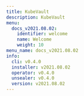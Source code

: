 ```yaml
---
title: KubeVault
description: KubeVault
menu:
  docs_v2021.08.02:
    identifier: welcome
    name: Welcome
    weight: 10
menu_name: docs_v2021.08.02
info:
  cli: v0.4.0
  installer: v2021.08.02
  operator: v0.4.0
  unsealer: v0.4.0
  version: v2021.08.02
---
```


